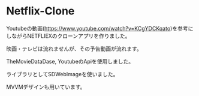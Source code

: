 # Netflix-Clone
Youtubeの動画(https://www.youtube.com/watch?v=KCgYDCKqato)を参考にしながらNETFLIEXのクローンアプリを作りました。
  
映画・テレビは流れませんが、その予告動画が流れます。
  
TheMovieDataDase, YoutubeのApiを使用しました。
  
ライブラリとしてSDWebImageを使いました。
  
MVVMデザインも用いています。

